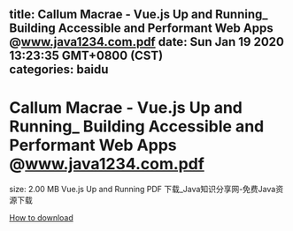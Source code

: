 
title: Callum Macrae - Vue.js Up and Running_ Building Accessible and Performant Web Apps @www.java1234.com.pdf
date: Sun Jan 19 2020 13:23:35 GMT+0800 (CST)    
categories: baidu
---

# Callum Macrae - Vue.js Up and Running_ Building Accessible and Performant Web Apps @www.java1234.com.pdf
size: 2.00 MB
 Vue.js Up and Running PDF 下载_Java知识分享网-免费Java资源下载
 

[How to download](https://bpcam.bemobtrk.com/go/2ceec3aa-1ca2-46d6-b9ff-aaa5c184517c?jno=433)